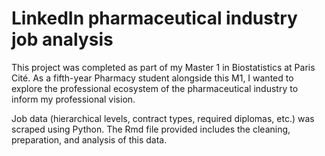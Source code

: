 # LinkedIn pharmaceutical industry job analysis
This project was completed as part of my Master 1 in Biostatistics at Paris Cité. As a fifth-year Pharmacy student alongside this M1, I wanted to explore the professional ecosystem of the pharmaceutical industry to inform my professional vision.

Job data (hierarchical levels, contract types, required diplomas, etc.) was scraped using Python. The Rmd file provided includes the cleaning, preparation, and analysis of this data.
